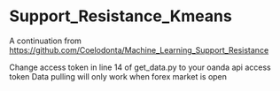 # Support_Resistance_Kmeans
A continuation from https://github.com/Coelodonta/Machine_Learning_Support_Resistance


Change access token in line 14 of get_data.py to your oanda api access token
Data pulling will only work when forex market is open
